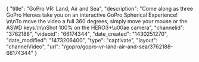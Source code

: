 {
    "title": "GoPro VR: Land, Air and Sea",
    "description": "Come along as three GoPro Heroes take you on an interactive GoPro Spherical Experience! \n\nTo move the video a full 360 degrees, simply move your mouse or the ASWD keys.\n\nShot 100% on the HERO3+\u00ae camera",
    "channelid": "3762188",
    "videoid": "66174344",
    "date_created": "1430251270",
    "date_modified": "1473206400",
    "type": "captivate",
    "layout": "channelVideo",
    "url": "\/gopro\/gopro-vr-land-air-and-sea\/3762188-66174344"
}
